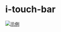 # i-touch-bar
[![示例](https://github.com/yeahisme/i-touch-bar/blob/master/demo/screenshot.png)](https://ishanyang.github.io/i-touch-bar/demo/)